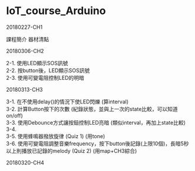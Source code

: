 # IoT_course_Arduino

20180227-CH1

課程簡介 器材清點

20180306-CH2

2-1. 使用LED顯示SOS訊號<br>
2-2. 按button後，LED顯示SOS訊號<br>
2-3. 使用可變電阻控制LED的明暗<br>

20180313-CH3

3-1. 在不使用delay()的情況下使LED閃爍 (算interval) <br>
3-2. 計算Button按下的次數 (紀錄狀態，並與上一次的state比較，可以知道on/off) <br>
3-3. 使用Debounce方式讓按鈕控制LED亮暗 (類似interval，再加上state比較) <br>
3-4. <br>
3-5. 使用蜂鳴器撥放旋律 (Quiz 1) (用tone) <br>
3-6. 使用可變電阻調整音樂frequency，按下button後記錄(上限10個)，長暗5秒以上則播放已記錄的melody (Quiz 2) (用map+CH3綜合) <br>

20180320-CH4
